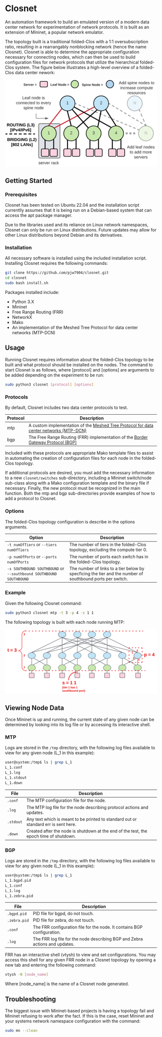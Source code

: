 # Closnet

An automation framework to build an emulated version of a modern data center network for experimentation of network protocols. It is built as an extension of Mininet, a popular network emulator.

The topology built is a traditional folded-Clos with a 1:1 oversubscription ratio, resulting in a rearrangably nonblocking network (hence the name Closnet). Closnet is able to determine the appropriate configuration necessary for connecting nodes, which can then be used to build configuration files for network protocols that utilize the hierarchical folded-Clos system. The figure below illustrates a high-level overview of a folded-Clos data center nework:

![2-tier, 4-port folded-Clos topology](docs/clos_example.png)

## Getting Started

### Prerequisites

Closnet has been tested on Ubuntu 22.04 and the installation script currentlly assumes that it is being run on a Debian-based system that can access the apt package manager.

Due to the libraries used and its reliance on Linux network namespaces, Closnet can only be run on Linux distributions. Future updates may allow for other Linux distributions beyond Debian and its derivatives.

### Installation

All necessary software is installed using the included installation script. Installing Closnet requires the following commands:

```bash
git clone https://github.com/pjw7904/closnet.git
cd closnet
sudo bash install.sh
```

Packages installed include:
* Python 3.X
* Mininet
* Free Range Routing (FRR)
* NetworkX
* Mako
* An implementation of the Meshed Tree Protocol for data center networks (MTP-DCN)

## Usage

Running Closnet requires information about the folded-Clos topology to be built and what protocol should be installed on the nodes. The command to start Closnet is as follows, where [protocol] and [options] are arguments to be added depending on the experiment to be run:

```bash
sudo python3 closnet [protocol] [options]
```

### Protocols

By default, Closnet includes two data center protocols to test.

| Protocol    | Description |
| ----------- | ----------- |
| mtp | A custom implementation of the [Meshed Tree Protocol for data center networks (MTP-DCN)](https://github.com/pjw7904/CMTP)|
| bgp | The Free Range Routing (FRR) implementation of the [Border Gateway Protocol (BGP)](https://docs.frrouting.org/en/latest/bgp.html) |

Included with these protocols are appropriate Mako template files to assist in automating the creation of configuration files for each node in the folded-Clos topology.

If additional protocols are desired, you must add the necessary information to a new `closnet/switches` sub-directory, including a Mininet switch/node sub-class along with a Mako configuration template and the binary file if necessary. Finally, the new protocol must be recognized in the main function. Both the mtp and bgp sub-directories provide examples of how to add a protocol to Closnet.

### Options

The folded-Clos topology configuration is describe in the options arguments.

| Option      | Description |
| ----------- | ----------- |
| `-t numOfTiers` or `--tiers numOfTiers` | The number of tiers in the folded-Clos topology, excluding the compute tier 0. |
| `-p numOfPorts` or `--ports numOfPorts` | The number of ports each switch has in the folded-Clos topology.|
| `-s SOUTHBOUND SOUTHBOUND` or `--southbound SOUTHBOUND SOUTHBOUND` | The number of links to a tier below by specficing the tier and the number of southbound ports per switch. |

### Example

Given the following Closnet command:

```bash
sudo python3 closnet mtp -t 3 -p 4 -s 1 1
```

The following topology is built with each node running MTP:

![3-tier, 4-port folded-Clos topology](docs/closnet_example.png)

## Viewing Node Data

Once Mininet is up and running, the current state of any given node can be determined by looking into its log file or by accessing its interactive shell.

### MTP

Logs are stored in the `/tmp` directory, with the following log files available to view for any given node (L_1 in this example):

```bash
user@system:/tmp$ ls | grep L_1
L_1.conf
L_1.log
L_1.stdout
L_1.down
```
| File      | Description |
| ----------- | ----------- |
| `.conf` | The MTP configuration file for the node. |
| `.log` | The MTP log file for the node describing protocol actions and updates. |
| `.stdout` | Any text which is meant to be printed to standard out or standard err is sent here. |
| `.down` | Created after the node is shutdown at the end of the test, the epoch time of shutdown. |

### BGP

Logs are stored in the `/tmp` directory, with the following log files available to view for any given node (L_1 in this example):

```bash
user@system:/tmp$ ls | grep L_1
L_1.bgpd.pid
L_1.conf
L_1.log
L_1.zebra.pid
```

| File      | Description |
| ----------- | ----------- |
| `.bgpd.pid` | PID file for bgpd, do not touch. |
| `.zebra.pid` | PID file for zebra, do not touch. |
| `.conf` | The FRR configuration file for the node. It contains BGP configuration. |
| `.log` | The FRR log file for the node describing BGP and Zebra actions and updates. |

FRR has an interactive shell (vtysh) to view and set configurations. You may access this shell for any given FRR node in a Closnet topology by opening a new tab and entering the following command:

```bash
vtysh -N [node_name]
```

Where [node_name] is the name of a Closnet node generated.

## Troubleshooting

The biggest issue with Mininet-based projects is having a topology fail and Mininet refusing to work after the fact. If this is the case, reset Mininet and your systems network namespace configuration with the command:

```bash
sudo mn --clean
```